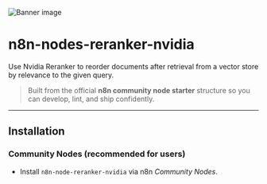 ![Banner image](https://user-images.githubusercontent.com/10284570/173569848-c624317f-42b1-45a6-ab09-f0ea3c247648.png)

# n8n-nodes-reranker-nvidia

Use Nvidia Reranker to reorder documents after retrieval from a vector store by relevance to the given query.

> Built from the official **n8n community node starter** structure so you can develop, lint, and ship confidently.&#x20;

---

## Installation

### Community Nodes (recommended for users)

- Install `n8n-node-reranker-nvidia` via n8n _Community Nodes_.
